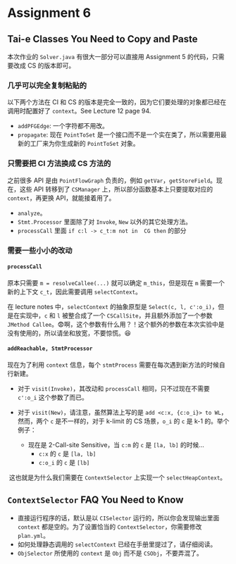 # Assignment 6

## Tai-e Classes You Need to Copy and Paste

本次作业的 `Solver.java` 有很大一部分可以直接用 Assignment 5 的代码，只需要改成 CS 的版本即可。

### 几乎可以完全复制粘贴的

以下两个方法在 CI 和 CS 的版本是完全一致的，因为它们要处理的对象都已经在调用时配置好了 `context`。See Lecture 12 page 94.

* `addPFGEdge`: 一个字符都不用改。
* `propagate`: 现在 `PointToSet` 是一个接口而不是一个实在类了，所以需要用最新的工厂来为你生成新的 `PointToSet` 对象。

### 只需要把 CI 方法换成 CS 方法的

之前很多 API 是由 `PointFlowGraph` 负责的，例如 `getVar`，`getStoreField`。现在，这些 API 转移到了 `CSManager` 上，所以部分函数基本上只要提取对应的 `context`，再更换 API，就能接着用了。

* `analyze`。
* `Stmt.Processor` 里面除了对 `Invoke`, `New` 以外的其它处理方法。
* `processCall` 里面 `if c:l -> c_t:m not in  CG then` 的部分

### 需要一些小小的改动

#### `processCall`

原本只需要 `m = resolveCallee(...)` 就可以确定 `m_this`，但是现在 `m` 需要一个新的上下文 `c_t`，因此需要调用 `selectContext`。

在 lecture notes 中，`selectContext` 的抽象原型是 `Select(c, l, c':o_i)`，但是在实现中，`c` 和 `l` 被整合成了一个 `CSCallSite`，并且额外添加了一个参数 `JMethod Callee`。😨啊，这个参数有什么用？！这个额外的参数在本次实验中是没有使用的，所以请坐和放宽，不要惊慌。😆

#### `addReachable, StmtProcessor`

现在为了利用 `context` 信息，每个 `stmtProcess` 需要在每次遇到新方法的时候自行新建。

* 对于 `visit(Invoke)`，其改动和 `processCall` 相同，只不过现在不需要 `c':o_i` 这个参数了而已。

* 对于 `visit(New)`，请注意，虽然算法上写的是 `add <c:x, {c:o_i}> to WL`，然而，两个 `c` 是不一样的，对于 k-limit 的 CS 场景，`o_i` 的 `c` 是 k-1 的。举个例子：
  * 现在是 2-Call-site Sensitive，当 `c:m` 的 `c` 是 `[la, lb]` 的时候…
    * `c:x` 的 `c` 是 `[la, lb]`
    * `c:o_i` 的 `c` 是 `[lb]`

​		这也就是为什么我们需要在 `ContextSelector` 上实现一个 `selectHeapContext`。



## `ContextSelector` FAQ You Need to Know

* 直接运行程序的话，默认是以 `CISelector` 运行的，所以你会发现输出里面 `context` 都是空的。为了设置恰当的 `ContextSelector`，你需要修改 `plan.yml`。
* 如何处理静态调用的 `selectContext` 已经在手册里提过了，请仔细阅读。
* `ObjSelector` 所使用的 `context` 是 `Obj` 而不是 `CSObj`，不要弄混了。
